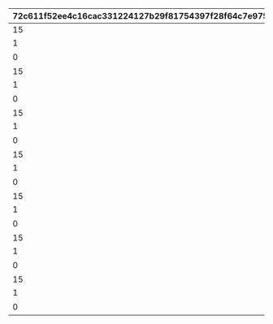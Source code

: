 |72c611f52ee4c16cac331224127b29f81754397f28f64c7e975f32cb3a37cedc|d9bd18a97f8530ca5614d88dcd7bcfbe84b8817b4a906e415fcee36929f99fb9|c4720844ca93e22a188f8c1f2ffb9cfdd849d17fa8d41245012dd189d074b8f8|257fd4e44f24600187d20fc45f29baf43d87b705bc9f735ecf3715252f9bd1a1|ebb8c1e8c66f8c690eaac44c8822c1da858587ddfeb0167b82a832c1caaf9eda|a4fc6daa1e27ba2f6f7b4d11e5058904e3b89c41cd1de6e93352e780e7ee6ea6|83bdabb62d5c00cefad5be416170c542591065df0531f4b397190719a89ead0c|c036dd29f20c22a4f661c377164fe55d96111033d55471d2d608b0ef9f51b7a2|fec58c7246ef285957b9d8dda66cdb6b4cc50001cdc5f073d9ba252604d55658|bbaf01720ef0f1f0d69b901f873f37cbb2b3eeaddf3865a2c7cda79af95e99be|
| --- | --- | --- | --- | --- | --- | --- | --- | --- | --- |
|15||2|22|3|53003|-1|10001|2|8|
|1||1|22|3|53003|14|10002|1|5|
|0|ワカナの施し|0|23|3|52019|0|10003|0|2|
|15||2|22|4|53003|-1|10004|2|8|
|1||1|22|4|53003|14|10005|1|5|
|0|ワカナの施し|0|23|4|52019|0|10006|0|2|
|15||2|22|5|53003|-1|10007|2|8|
|1||1|22|5|53003|14|10008|1|5|
|0|ワカナの施し|0|23|5|52019|0|10009|0|2|
|15||2|22|6|53003|-1|10010|2|8|
|1||1|22|6|53003|14|10011|1|5|
|0|ワカナの施し|0|23|6|52019|0|10012|0|2|
|15||2|22|7|53003|-1|10013|2|8|
|1||1|22|7|53003|14|10014|1|5|
|0|ワカナの施し|0|23|7|52019|0|10015|0|2|
|15||2|22|8|53003|-1|10016|2|8|
|1||1|22|8|53003|14|10017|1|5|
|0|ワカナの施し|0|23|8|52019|0|10018|0|2|
|15||2|22|9|53003|-1|10019|2|8|
|1||1|22|9|53003|14|10020|1|5|
|0|ワカナの施し|0|23|9|52019|0|10021|0|2|